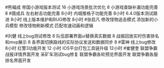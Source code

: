 #熊福成 
帝国小游戏版本测试                                  16
小游戏场景批次优化                                   8
小游戏查缺补漏功能完善                            8
#聂成兵 
左右射击功能完善       8小时
内城推格子功能完善    8小时
6.4.0版本测试跟进        8小时
线上版本维护和BUG修改   8小时
#张启凡 
修改怪物追击模式
添加新的小兵模型
修改怪物刷新模式
匹配攻速动画和逻辑

#刘健 
线上bug测试修改	8
队伍部署界面ui替换真实数据	8
战报回放实时伤害排名和mvp展示	8
各界面切换路线的实际协议发送和数据同步	8
#雷神 
线上bug修改       8小时
红警3功能开发     12 小时
IOS平台打包工具链升级 12小时
#崔健奎 
联盟争霸战报详情界面开发
采矿车测试bug修复
联盟争霸各轮预览界面开发
联盟争霸各服排名界面开发